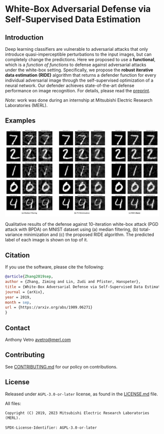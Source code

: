 <!--
Copyright (C) 2019, 2023 Mitsubishi Electric Research Laboratories (MERL)

SPDX-License-Identifier: AGPL-3.0-or-later
-->

# White-Box Adversarial Defense via Self-Supervised Data Estimation

## Introduction

Deep learning classifiers are vulnerable to adversarial attacks that only introduce quasi-imperceptible perturbations to the input images, but can completely change the predictions. Here we proposed to use a **functional**, which is a *function of functions* to defense against adversarial attacks under the white-box setting. Specifically, we propose the **robust iterative data estimation (RIDE)** algorithm that returns a defender function for every individual adversarial image through the self-supervised optimization of a neural network. Our defender achieves state-of-the-art defense performance on image recognition. For details, please read the [preprint](https://arxiv.org/pdf/xxxx.xxxxx.pdf).

*Note*: work was done during an internship at Mitsubishi Electric Research Laboratories (MERL).

## Examples

![ ](doc/mnist.png)

Qualitative results of the defense against 10-iteration white-box attack (PGD attack with BPDA) on MNIST dataset using (a) median filtering, (b) total-variance minimization and (c) the proposed RIDE algorithm. The predicted label of each image is shown on top of it.


## Citation

If you use the software, please cite the following:

```BibTeX
@article{Zhang2019sep,
author = {Zhang, Ziming and Lin, Zudi and Pfister, Hanspeter},
title = {White-Box Adversarial Defense via Self-Supervised Data Estimation},
journal = {arXiv},
year = 2019,
month = sep,
url = {https://arxiv.org/abs/1909.06271}
}
```

## Contact

Anthony Vetro <avetro@merl.com>

## Contributing

See [CONTRIBUTING.md](CONTRIBUTING.md) for our policy on contributions.

## License

Released under `AGPL-3.0-or-later` license, as found in the [LICENSE.md](LICENSE.md) file.

All files:

```
Copyright (C) 2019, 2023 Mitsubishi Electric Research Laboratories (MERL).

SPDX-License-Identifier: AGPL-3.0-or-later
```
